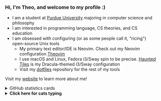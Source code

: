 
### Hi, I'm Theo, and welcome to my profile :)

- I am a student at [Purdue University](https://purdue.edu/) majoring in computer science and philosophy
- I am interested in programming language, CS theories, and CS education
- I am obsessed with configuring (or as some people call it, "ricing") open-source Unix tools
  - My primary text editor/IDE is Neovim. Check out my Neovim configuration [Theovim](https://github.com/theopn/theovim)
  - I use macOS and Linux, Fedora i3/Sway spin to be precise. [Haunted Tiles](https://github.com/theopn/haunted-tiles) is my Dracula-themed i3/Sway configuration
  - Visit my [dotfiles](https://github.com/theopn/dotfiles) repository for the rest of my tools

Visit my [website](https://theopark.me/) to learn more about me!

<details><summary>GitHub statistics cards</summary><p>
  <a href="https://github.com/theopn/">
    <img src="https://github.com/theopn/github-stats/blob/master/generated/overview.svg#gh-dark-mode-only" />
    <img src="https://github.com/theopn/github-stats/blob/master/generated/languages.svg#gh-dark-mode-only" />
  </a>
</p></details>

<details><summary><b>Click here for cats typing</b></summary><p>
  <img src="https://media.giphy.com/media/ule4vhcY1xEKQ/giphy.gif" width="250" height="250" />
  <blockquote>Image from Giphy by reactionseditor</blockquote>
</p></details>

